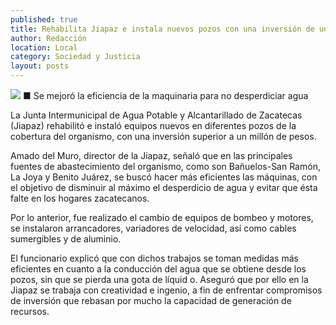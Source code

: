 ```yaml
---
published: true
title: Rehabilita Jiapaz e instala nuevos pozos con una inversión de un millón de pesos
author: Redacción
location: Local
category: Sociedad y Justicia
layout: posts
---
```


![](http://i.imgur.com/Tu7wYnTm.jpg)
■ Se mejoró la eficiencia de la maquinaria para no desperdiciar agua

La Junta Intermunicipal de Agua Potable y Alcantarillado de Zacatecas (Jiapaz) rehabilitó e instaló equipos nuevos en diferentes pozos de la cobertura del organismo, con una inversión superior a un millón de pesos. 

Amado del Muro, director de la Jiapaz, señaló que en las principales fuentes de abastecimiento del organismo, como son Bañuelos-San Ramón, La Joya y Benito Juárez, se buscó hacer más eficientes las máquinas, con el objetivo de disminuir al máximo el desperdicio de agua y evitar que ésta falte en los hogares zacatecanos.

Por lo anterior, fue realizado el cambio de equipos de bombeo y motores, se instalaron arrancadores, variadores de velocidad, así como cables sumergibles y de aluminio.

El funcionario explicó que con dichos trabajos se toman medidas más eficientes en cuanto a la conducción del agua que se obtiene desde los pozos, sin que se pierda una gota de líquid
o.
Aseguró que por ello en la Jiapaz se trabaja con creatividad e ingenio, a fin de enfrentar compromisos de inversión que rebasan por mucho la capacidad de generación de recursos.
